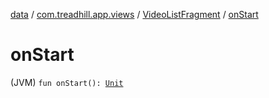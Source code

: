 [data](../../index.md) / [com.treadhill.app.views](../index.md) / [VideoListFragment](index.md) / [onStart](./on-start.md)

# onStart

(JVM) `fun onStart(): `[`Unit`](https://kotlinlang.org/api/latest/jvm/stdlib/kotlin/-unit/index.html)